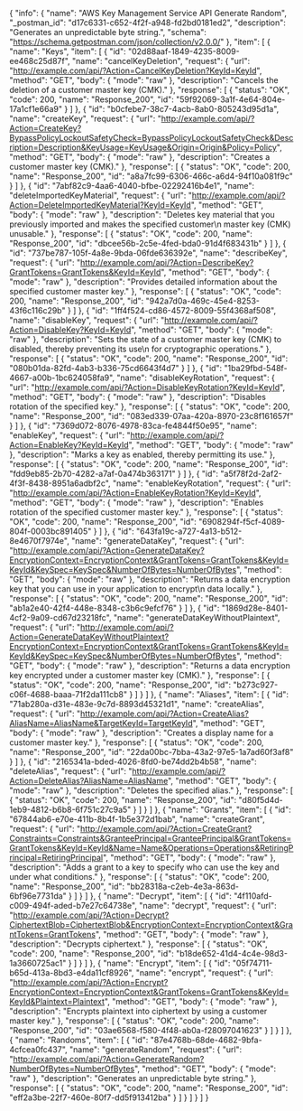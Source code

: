 {
  "info": {
    "name": "AWS Key Management Service API Generate Random",
    "_postman_id": "d17c6331-c652-4f2f-a948-fd2bd0181ed2",
    "description": "Generates an unpredictable byte string.",
    "schema": "https://schema.getpostman.com/json/collection/v2.0.0/"
  },
  "item": [
    {
      "name": "Keys",
      "item": [
        {
          "id": "02d88aaf-1849-4235-8009-ee468c25d87f",
          "name": "cancelKeyDeletion",
          "request": {
            "url": "http://example.com/api/?Action=CancelKeyDeletion?KeyId=KeyId",
            "method": "GET",
            "body": {
              "mode": "raw"
            },
            "description": "Cancels the deletion of a customer master key (CMK)."
          },
          "response": [
            {
              "status": "OK",
              "code": 200,
              "name": "Response_200",
              "id": "59f92069-3a1f-4e64-804e-17a1cf1e66a9"
            }
          ]
        },
        {
          "id": "b0cfebe7-38c7-4acb-8ab0-805243d95d1a",
          "name": "createKey",
          "request": {
            "url": "http://example.com/api/?Action=CreateKey?BypassPolicyLockoutSafetyCheck=BypassPolicyLockoutSafetyCheck&Description=Description&KeyUsage=KeyUsage&Origin=Origin&Policy=Policy",
            "method": "GET",
            "body": {
              "mode": "raw"
            },
            "description": "Creates a customer master key (CMK)."
          },
          "response": [
            {
              "status": "OK",
              "code": 200,
              "name": "Response_200",
              "id": "a8a7fc99-6306-466c-a6d4-94f10a081f9c"
            }
          ]
        },
        {
          "id": "7abf82c9-4aa6-4040-bfbe-02292416b4e1",
          "name": "deleteImportedKeyMaterial",
          "request": {
            "url": "http://example.com/api/?Action=DeleteImportedKeyMaterial?KeyId=KeyId",
            "method": "GET",
            "body": {
              "mode": "raw"
            },
            "description": "Deletes key material that you previously imported and makes the specified customer\n      master key (CMK) unusable."
          },
          "response": [
            {
              "status": "OK",
              "code": 200,
              "name": "Response_200",
              "id": "dbcee56b-2c5e-4fed-bda0-91d4f683431b"
            }
          ]
        },
        {
          "id": "737be787-105f-4a8e-9bda-06fde636392e",
          "name": "describeKey",
          "request": {
            "url": "http://example.com/api/?Action=DescribeKey?GrantTokens=GrantTokens&KeyId=KeyId",
            "method": "GET",
            "body": {
              "mode": "raw"
            },
            "description": "Provides detailed information about the specified customer master key."
          },
          "response": [
            {
              "status": "OK",
              "code": 200,
              "name": "Response_200",
              "id": "942a7d0a-469c-45e4-8253-43f6c116c29b"
            }
          ]
        },
        {
          "id": "1ff4f524-cd86-4572-8009-55f4368af508",
          "name": "disableKey",
          "request": {
            "url": "http://example.com/api/?Action=DisableKey?KeyId=KeyId",
            "method": "GET",
            "body": {
              "mode": "raw"
            },
            "description": "Sets the state of a customer master key (CMK) to disabled, thereby preventing its use\n      for cryptographic operations."
          },
          "response": [
            {
              "status": "OK",
              "code": 200,
              "name": "Response_200",
              "id": "080b01da-82fd-4ab3-b336-75cd6643f4d7"
            }
          ]
        },
        {
          "id": "1ba29fbd-548f-4667-a00b-1bc624058fa9",
          "name": "disableKeyRotation",
          "request": {
            "url": "http://example.com/api/?Action=DisableKeyRotation?KeyId=KeyId",
            "method": "GET",
            "body": {
              "mode": "raw"
            },
            "description": "Disables rotation of the specified key."
          },
          "response": [
            {
              "status": "OK",
              "code": 200,
              "name": "Response_200",
              "id": "083ed339-07aa-420a-8970-23c8f161657f"
            }
          ]
        },
        {
          "id": "7369d072-8076-4978-83ca-fe4844f50e95",
          "name": "enableKey",
          "request": {
            "url": "http://example.com/api/?Action=EnableKey?KeyId=KeyId",
            "method": "GET",
            "body": {
              "mode": "raw"
            },
            "description": "Marks a key as enabled, thereby permitting its use."
          },
          "response": [
            {
              "status": "OK",
              "code": 200,
              "name": "Response_200",
              "id": "fdd9eb85-2b70-4282-a7af-0a474b363171"
            }
          ]
        },
        {
          "id": "a5f78f2d-2af2-4f3f-8438-8951a6adbf2c",
          "name": "enableKeyRotation",
          "request": {
            "url": "http://example.com/api/?Action=EnableKeyRotation?KeyId=KeyId",
            "method": "GET",
            "body": {
              "mode": "raw"
            },
            "description": "Enables rotation of the specified customer master key."
          },
          "response": [
            {
              "status": "OK",
              "code": 200,
              "name": "Response_200",
              "id": "6908294f-f5cf-4089-804f-0003bc891405"
            }
          ]
        },
        {
          "id": "643fa19c-a727-4a13-b512-8e4670f7974e",
          "name": "generateDataKey",
          "request": {
            "url": "http://example.com/api/?Action=GenerateDataKey?EncryptionContext=EncryptionContext&GrantTokens=GrantTokens&KeyId=KeyId&KeySpec=KeySpec&NumberOfBytes=NumberOfBytes",
            "method": "GET",
            "body": {
              "mode": "raw"
            },
            "description": "Returns a data encryption key that you can use in your application to encrypt\n      data locally."
          },
          "response": [
            {
              "status": "OK",
              "code": 200,
              "name": "Response_200",
              "id": "ab1a2e40-42f4-448e-8348-c3b6c9efcf76"
            }
          ]
        },
        {
          "id": "1869d28e-8401-4cf2-9a09-cd67d23218fc",
          "name": "generateDataKeyWithoutPlaintext",
          "request": {
            "url": "http://example.com/api/?Action=GenerateDataKeyWithoutPlaintext?EncryptionContext=EncryptionContext&GrantTokens=GrantTokens&KeyId=KeyId&KeySpec=KeySpec&NumberOfBytes=NumberOfBytes",
            "method": "GET",
            "body": {
              "mode": "raw"
            },
            "description": "Returns a data encryption key encrypted under a customer master key (CMK)."
          },
          "response": [
            {
              "status": "OK",
              "code": 200,
              "name": "Response_200",
              "id": "b273c927-c06f-4688-baaa-71f2da111cb8"
            }
          ]
        }
      ]
    },
    {
      "name": "Aliases",
      "item": [
        {
          "id": "71ab280a-d31e-483e-9c7d-8893d45321d1",
          "name": "createAlias",
          "request": {
            "url": "http://example.com/api/?Action=CreateAlias?AliasName=AliasName&TargetKeyId=TargetKeyId",
            "method": "GET",
            "body": {
              "mode": "raw"
            },
            "description": "Creates a display name for a customer master key."
          },
          "response": [
            {
              "status": "OK",
              "code": 200,
              "name": "Response_200",
              "id": "22da00bc-7bba-43a2-97e5-1a7ad60f3af8"
            }
          ]
        },
        {
          "id": "2165341a-bded-4026-8fd0-be74dd2b4b58",
          "name": "deleteAlias",
          "request": {
            "url": "http://example.com/api/?Action=DeleteAlias?AliasName=AliasName",
            "method": "GET",
            "body": {
              "mode": "raw"
            },
            "description": "Deletes the specified alias."
          },
          "response": [
            {
              "status": "OK",
              "code": 200,
              "name": "Response_200",
              "id": "d80f5d4d-1eb9-4812-b6b8-6f751c27c9a5"
            }
          ]
        }
      ]
    },
    {
      "name": "Grants",
      "item": [
        {
          "id": "67844ab6-e70e-411b-8b4f-1b5e372d1bab",
          "name": "createGrant",
          "request": {
            "url": "http://example.com/api/?Action=CreateGrant?Constraints=Constraints&GranteePrincipal=GranteePrincipal&GrantTokens=GrantTokens&KeyId=KeyId&Name=Name&Operations=Operations&RetiringPrincipal=RetiringPrincipal",
            "method": "GET",
            "body": {
              "mode": "raw"
            },
            "description": "Adds a grant to a key to specify who can use the key and under what conditions."
          },
          "response": [
            {
              "status": "OK",
              "code": 200,
              "name": "Response_200",
              "id": "bb28318a-c2eb-4e3a-863d-6bf96e7731da"
            }
          ]
        }
      ]
    },
    {
      "name": "Decrypt",
      "item": [
        {
          "id": "4f110afd-c009-494f-aded-b7e27c64738e",
          "name": "decrypt",
          "request": {
            "url": "http://example.com/api/?Action=Decrypt?CiphertextBlob=CiphertextBlob&EncryptionContext=EncryptionContext&GrantTokens=GrantTokens",
            "method": "GET",
            "body": {
              "mode": "raw"
            },
            "description": "Decrypts ciphertext."
          },
          "response": [
            {
              "status": "OK",
              "code": 200,
              "name": "Response_200",
              "id": "b18de652-41d4-4c4e-98d3-1a3660725ac1"
            }
          ]
        }
      ]
    },
    {
      "name": "Encrypt",
      "item": [
        {
          "id": "05f74711-b65d-413a-8bd3-e4da11cf8926",
          "name": "encrypt",
          "request": {
            "url": "http://example.com/api/?Action=Encrypt?EncryptionContext=EncryptionContext&GrantTokens=GrantTokens&KeyId=KeyId&Plaintext=Plaintext",
            "method": "GET",
            "body": {
              "mode": "raw"
            },
            "description": "Encrypts plaintext into ciphertext by using a customer master key."
          },
          "response": [
            {
              "status": "OK",
              "code": 200,
              "name": "Response_200",
              "id": "03ae6568-f580-4f48-ab0a-f28097041623"
            }
          ]
        }
      ]
    },
    {
      "name": "Randoms",
      "item": [
        {
          "id": "87e4768b-68de-4682-9bfa-4cfcea0fc437",
          "name": "generateRandom",
          "request": {
            "url": "http://example.com/api/?Action=GenerateRandom?NumberOfBytes=NumberOfBytes",
            "method": "GET",
            "body": {
              "mode": "raw"
            },
            "description": "Generates an unpredictable byte string."
          },
          "response": [
            {
              "status": "OK",
              "code": 200,
              "name": "Response_200",
              "id": "eff2a3be-22f7-460e-80f7-dd5f913412ba"
            }
          ]
        }
      ]
    }
  ]
}